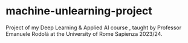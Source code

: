 # machine-unlearning-project
Project of my Deep Learning &amp; Applied AI course , taught by Professor Emanuele Rodolà at the University of Rome Sapienza 2023/24. 
